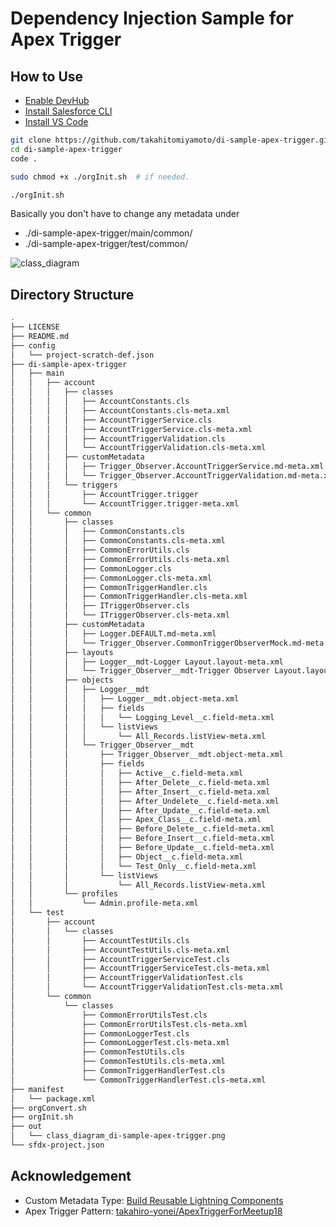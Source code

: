 # Dependency Injection Sample for Apex Trigger

## How to Use
- [Enable DevHub](https://developer.salesforce.com/docs/atlas.ja-jp.sfdx_setup.meta/sfdx_setup/sfdx_setup_enable_devhub.htm)
- [Install Salesforce CLI](https://developer.salesforce.com/docs/atlas.ja-jp.sfdx_setup.meta/sfdx_setup/sfdx_setup_install_cli.htm#sfdx_setup_install_cli)
- [Install VS Code](https://developer.salesforce.com/ja/tools/extension_vscode)

```bash
git clone https://github.com/takahitomiyamoto/di-sample-apex-trigger.git
cd di-sample-apex-trigger
code .

sudo chmod +x ./orgInit.sh  # if needed.

./orgInit.sh
```

Basically you don't have to change any metadata under
  - ./di-sample-apex-trigger/main/common/
  - ./di-sample-apex-trigger/test/common/

![class_diagram](https://raw.githubusercontent.com/takahitomiyamoto/di-sample-apex-trigger/master/out/class_diagram_di-sample-apex-trigger.png)

## Directory Structure
```bash
.
├── LICENSE
├── README.md
├── config
│   └── project-scratch-def.json
├── di-sample-apex-trigger
│   ├── main
│   │   ├── account
│   │   │   ├── classes
│   │   │   │   ├── AccountConstants.cls
│   │   │   │   ├── AccountConstants.cls-meta.xml
│   │   │   │   ├── AccountTriggerService.cls
│   │   │   │   ├── AccountTriggerService.cls-meta.xml
│   │   │   │   ├── AccountTriggerValidation.cls
│   │   │   │   └── AccountTriggerValidation.cls-meta.xml
│   │   │   ├── customMetadata
│   │   │   │   ├── Trigger_Observer.AccountTriggerService.md-meta.xml
│   │   │   │   └── Trigger_Observer.AccountTriggerValidation.md-meta.xml
│   │   │   └── triggers
│   │   │       ├── AccountTrigger.trigger
│   │   │       └── AccountTrigger.trigger-meta.xml
│   │   └── common
│   │       ├── classes
│   │       │   ├── CommonConstants.cls
│   │       │   ├── CommonConstants.cls-meta.xml
│   │       │   ├── CommonErrorUtils.cls
│   │       │   ├── CommonErrorUtils.cls-meta.xml
│   │       │   ├── CommonLogger.cls
│   │       │   ├── CommonLogger.cls-meta.xml
│   │       │   ├── CommonTriggerHandler.cls
│   │       │   ├── CommonTriggerHandler.cls-meta.xml
│   │       │   ├── ITriggerObserver.cls
│   │       │   └── ITriggerObserver.cls-meta.xml
│   │       ├── customMetadata
│   │       │   ├── Logger.DEFAULT.md-meta.xml
│   │       │   └── Trigger_Observer.CommonTriggerObserverMock.md-meta.xml
│   │       ├── layouts
│   │       │   ├── Logger__mdt-Logger Layout.layout-meta.xml
│   │       │   └── Trigger_Observer__mdt-Trigger Observer Layout.layout-meta.xml
│   │       ├── objects
│   │       │   ├── Logger__mdt
│   │       │   │   ├── Logger__mdt.object-meta.xml
│   │       │   │   ├── fields
│   │       │   │   │   └── Logging_Level__c.field-meta.xml
│   │       │   │   └── listViews
│   │       │   │       └── All_Records.listView-meta.xml
│   │       │   └── Trigger_Observer__mdt
│   │       │       ├── Trigger_Observer__mdt.object-meta.xml
│   │       │       ├── fields
│   │       │       │   ├── Active__c.field-meta.xml
│   │       │       │   ├── After_Delete__c.field-meta.xml
│   │       │       │   ├── After_Insert__c.field-meta.xml
│   │       │       │   ├── After_Undelete__c.field-meta.xml
│   │       │       │   ├── After_Update__c.field-meta.xml
│   │       │       │   ├── Apex_Class__c.field-meta.xml
│   │       │       │   ├── Before_Delete__c.field-meta.xml
│   │       │       │   ├── Before_Insert__c.field-meta.xml
│   │       │       │   ├── Before_Update__c.field-meta.xml
│   │       │       │   ├── Object__c.field-meta.xml
│   │       │       │   └── Test_Only__c.field-meta.xml
│   │       │       └── listViews
│   │       │           └── All_Records.listView-meta.xml
│   │       └── profiles
│   │           └── Admin.profile-meta.xml
│   └── test
│       ├── account
│       │   └── classes
│       │       ├── AccountTestUtils.cls
│       │       ├── AccountTestUtils.cls-meta.xml
│       │       ├── AccountTriggerServiceTest.cls
│       │       ├── AccountTriggerServiceTest.cls-meta.xml
│       │       ├── AccountTriggerValidationTest.cls
│       │       └── AccountTriggerValidationTest.cls-meta.xml
│       └── common
│           └── classes
│               ├── CommonErrorUtilsTest.cls
│               ├── CommonErrorUtilsTest.cls-meta.xml
│               ├── CommonLoggerTest.cls
│               ├── CommonLoggerTest.cls-meta.xml
│               ├── CommonTestUtils.cls
│               ├── CommonTestUtils.cls-meta.xml
│               ├── CommonTriggerHandlerTest.cls
│               └── CommonTriggerHandlerTest.cls-meta.xml
├── manifest
│   └── package.xml
├── orgConvert.sh
├── orgInit.sh
├── out
│   └── class_diagram_di-sample-apex-trigger.png
└── sfdx-project.json
```

## Acknowledgement
- Custom Metadata Type: [Build Reusable Lightning Components](https://trailhead.salesforce.com/content/learn/projects/build-reusable-lightning-components)
- Apex Trigger Pattern: [takahiro-yonei/ApexTriggerForMeetup18](https://github.com/takahiro-yonei/ApexTriggerForMeetup18)
